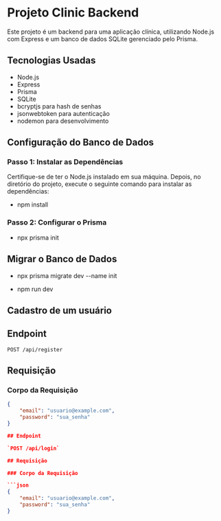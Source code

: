 # Projeto Clinic Backend

Este projeto é um backend para uma aplicação clínica, utilizando Node.js com Express e um banco de dados SQLite gerenciado pelo Prisma.

## Tecnologias Usadas

- Node.js
- Express
- Prisma
- SQLite
- bcryptjs para hash de senhas
- jsonwebtoken para autenticação
- nodemon para desenvolvimento

## Configuração do Banco de Dados

### Passo 1: Instalar as Dependências

Certifique-se de ter o Node.js instalado em sua máquina. Depois, no diretório do projeto, execute o seguinte comando para instalar as dependências:

- npm install

### Passo 2: Configurar o Prisma

- npx prisma init

## Migrar o Banco de Dados

- npx prisma migrate dev --name init

- npm run dev

## Cadastro de um usuário

## Endpoint

`POST /api/register`

## Requisição

### Corpo da Requisição

```json
{
    "email": "usuario@example.com",
    "password": "sua_senha"
}

## Endpoint

`POST /api/login`

## Requisição

### Corpo da Requisição

```json
{
    "email": "usuario@example.com",
    "password": "sua_senha"
}
